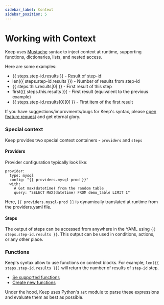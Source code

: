 ```yaml
---
sidebar_label: Context
sidebar_position: 5
---
```


# Working with Context
Keep uses [Mustache](https://mustache.github.io/) syntax to inject context at runtime, supporting functions, dictionaries, lists, and nested access.

Here are some examples:
- {{ steps.step-id.results }} - Result of step-id
- len({{ steps.step-id.results }}) - Number of results from step-id
- {{ steps.this.results[0] }} - First result of this step
- first({{ steps.this.results }}) - First result (equivalent to the previous example)
- {{ steps.step-id.results[0][0] }} - First item of the first result

If you have suggestions/improvments/bugs for Keep's syntax, please [open feature request](https://github.com/keephq/keep/issues/new?assignees=&labels=&template=feature_request.md&title=) and get eternal glory.

### Special context
Keep provides two special context containers - `providers` and `steps`

#### Providers
Provider configuration typically look like:
```
provider:
  type: mysql
  config: "{{ providers.mysql-prod }}"
  with:
    # Get max(datetime) from the random table
    query: "SELECT MAX(datetime) FROM demo_table LIMIT 1"
```
Here, `{{ providers.mysql-prod }}` is dynamically translated at runtime from the providers.yaml file.

#### Steps
The output of steps can be accessed from anywhere in the YAML using `{{ steps.step-id.results }}`. This output can be used in conditions, actions, or any other place.



### Functions
Keep's syntax allow to use functions on context blocks. For example, `len({{ steps.step-id.results }})` will return the number of results of `step-id` step.

- [Se supported functions](functions/what-is-a-function.md)
- [Create new functions](functions/what-is-a-function.md)

Under the hood, Keep uses Python's `ast` module to parse these expressions and evaluate them as best as possible.
